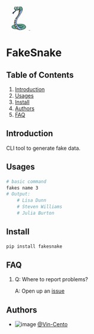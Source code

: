 ![FakeSnake_Logo](assets/fakesnake_logo_64x64.png)

# FakeSnake

## Table of Contents

1. [Introduction](#introduction)
2. [Usages](#usages)
3. [Install](#install)
4. [Authors](#authors)
5. [FAQ](#faq)

## Introduction

CLI tool to generate fake data.

## Usages

```bash
# basic command
fakes name 3
# Output:
    # Lisa Dunn
    # Steven Williams
    # Julia Burton
```

## Install

```bash
pip install fakesnake
```

## FAQ

1.  Q: Where to report problems?

    A: Open up an [issue](https://github.com/Vin-Cento/fakesnake/issues/new)

## Authors

- ![image](https://avatars.githubusercontent.com/u/62816568?s=16&v=4) [@Vin-Cento](https://www.github.com/Vin-Cento)
